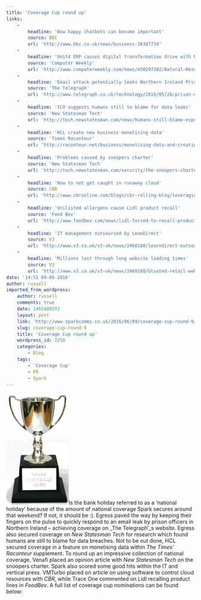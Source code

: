 ```yaml
---
title: 'Coverage Cup round up'
links:
    -
        headline: 'How happy chatbots can become important'
        source: BBC
        url: 'http://www.bbc.co.uk/news/business-36387734'
    -
        headline: 'Unit4 ERP causes digital transformation drive with National Resources Wales'
        source: 'Computer Weekly'
        url: 'http://www.computerweekly.com/news/450297302/Natural-Resources-Wales-adopts-Unit4-ERP-in-digital-transformation-drive'
    -
        headline: 'Email attack potentially leaks Northern Ireland Prison Officer details'
        source: 'The Telegraph'
        url: 'http://www.telegraph.co.uk/technology/2016/05/26/prison-officers-in-northern-ireland-could-be-at-risk-after-email/'
    -
        headline: 'ICO suggests humans still to blame for data leaks'
        source: 'New Statesman Tech'
        url: 'http://tech.newstatesman.com/news/humans-still-blame-especially-data-breaches-ico-admits'
    -
        headline: 'HCL create new business monetising data'
        source: 'Times Raconteur'
        url: 'http://raconteur.net/business/monetising-data-and-creating-new-business'
    -
        headline: 'Problems caused by snoopers charter'
        source: 'New Statesman Tech'
        url: 'http://tech.newstatesman.com/security/the-snoopers-charter-is-back-heres-why-its-bad-for-business-and-our-entire-planet'
    -
        headline: 'How to not get caught in runaway cloud'
        source: CBR
        url: 'http://www.cbronline.com/blogs/cbr-rolling-blog/leveraging-the-market-to-save-you-from-runaway-cloud'
    -
        headline: 'Unilisted allergens cause Lidl product recall'
        source: 'Food Bev'
        url: 'http://www.foodbev.com/news/lidl-forced-to-recall-product-lines-because-of-unlisted-allergens/'
    -
        headline: 'IT management outsourced by LeanDirect'
        source: V3
        url: 'http://www.v3.co.uk/v3-uk/news/2460180/learndirect-outsources-it-management-to-focus-on-core-digital-operations'
    -
        headline: 'Millions lost through long website loading times'
        source: V3
        url: 'http://www.v3.co.uk/v3-uk/news/2460188/bloated-retail-websites-taking-longer-to-load-potentially-costing-firms-millions'
date: '14:51 09-06-2016'
author: russell
imported_from_wordpress:
    author: russell
    comments: true
    date: 1465480272
    layout: post
    link: 'http://www.sparkcomms.co.uk/2016/06/09/coverage-cup-round-9/'
    slug: coverage-cup-round-9
    title: 'Coverage Cup round up'
    wordpress_id: 2258
    categories:
        - Blog
    tags:
        - 'Coverage Cup'
        - PR
        - Spark
---
```


![Coverage cup](Coverage-cup-167x300.jpg)Is the bank holiday referred to as a ‘national holiday’ because of the amount of national coverage Spark secures around that weekend? If not, it should be :). Egress paved the way by keeping their fingers on the pulse to quickly respond to an email leak by prison officers in Northern Ireland – achieving coverage on _The Telegraph’_s website. Egress also secured coverage on _New Statesman Tech_ for research which found humans are still to blame for data breaches. Not to be out done, HCL secured coverage in a feature on monetising data within _The Times’ Raconteur_ supplement. To round up an impressive collection of national coverage, Venafi placed an opinion article with _New Statesman Tech_ on the snoopers charter. Spark also scored some good hits within the IT and vertical press. VMTurbo placed on article on using software to control cloud resources with _CBR_, while Trace One commented on Lidl recalling product lines in _FoodBev_. A full list of coverage cup nominations can be found below:
